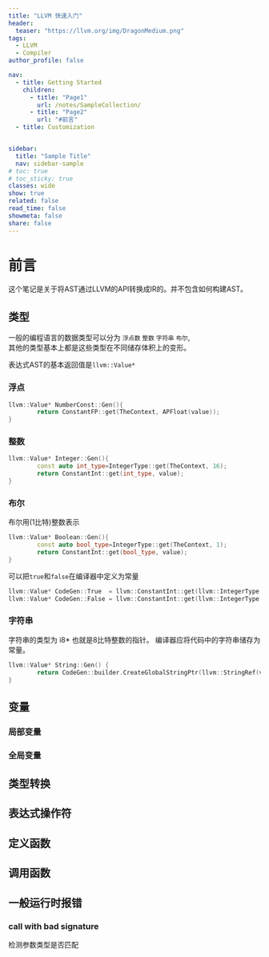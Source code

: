 ```yaml
---
title: "LLVM 快速入门"
header:
  teaser: "https://llvm.org/img/DragonMedium.png"
tags:
  - LLVM
  - Compiler
author_profile: false

nav:
  - title: Getting Started
    children:
      - title: "Page1"
        url: /notes/SampleCollection/
      - title: "Page2"
        url: "#前言"
  - title: Customization


sidebar:
  title: "Sample Title"
  nav: sidebar-sample
# toc: true
# toc_sticky: true
classes: wide
show: true
related: false
read_time: false
showmeta: false
share: false
---
```



# 前言
这个笔记是关于将AST通过LLVM的API转换成IR的。并不包含如何构建AST。

## 类型
一般的编程语言的数据类型可以分为 `浮点数` `整数` `字符串` `布尔`,\
其他的类型基本上都是这些类型在不同储存体积上的变形。 

表达式AST的基本返回值是`llvm::Value*`
### 浮点

``` cpp
llvm::Value* NumberConst::Gen(){
		return ConstantFP::get(TheContext, APFloat(value));
}
```

### 整数

```cpp
llvm::Value* Integer::Gen(){
		const auto int_type=IntegerType::get(TheContext, 16);
		return ConstantInt::get(int_type, value);
}
```
### 布尔
布尔用(1比特)整数表示
``` cpp
llvm::Value* Boolean::Gen(){
		const auto bool_type=IntegerType::get(TheContext, 1);
		return ConstantInt::get(bool_type, value);
}
```
可以把`true`和`false`在编译器中定义为常量
``` cpp
llvm::Value* CodeGen::True  = llvm::ConstantInt::get(llvm::IntegerType::get(CodeGen::the_context, 1), 1);
llvm::Value* CodeGen::False = llvm::ConstantInt::get(llvm::IntegerType::get(CodeGen::the_context, 1), 0);
```

### 字符串
字符串的类型为 i8* 也就是8比特整数的指针。
编译器应将代码中的字符串储存为常量。
``` cpp
llvm::Value* String::Gen() {
        return CodeGen::builder.CreateGlobalStringPtr(llvm::StringRef(value));
}
```




## 变量
### 局部变量

### 全局变量


## 类型转换

## 表达式操作符

## 定义函数

## 调用函数

## 一般运行时报错
### call with bad signature
检测参数类型是否匹配
